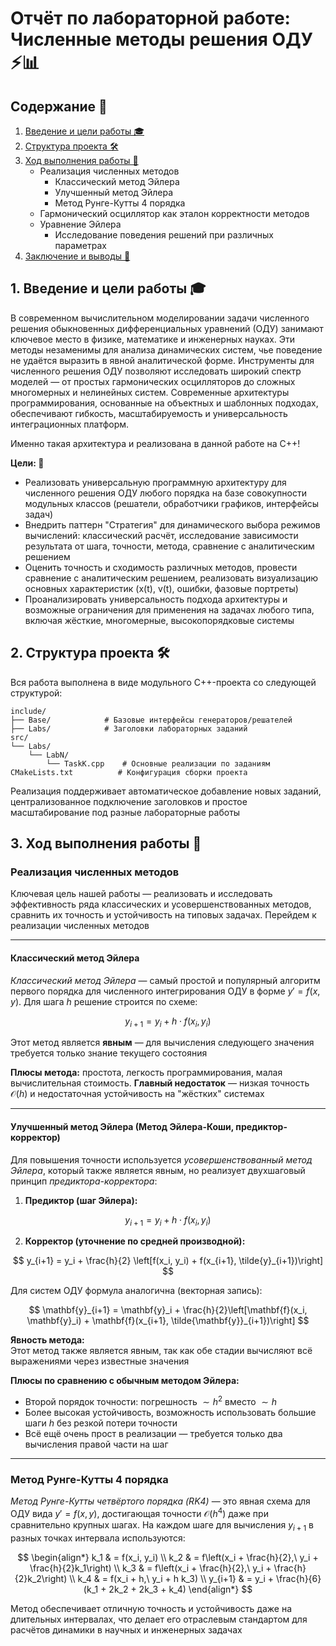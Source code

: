 # Отчёт по лабораторной работе: Численные методы решения ОДУ ⚡️📊

## Содержание 📖

1. [Введение и цели работы 🎓](#1-введение-и-цели-работы-)
2. [Структура проекта 🛠️](#2-структура-проекта-)
3. [Ход выполнения работы 🔎](#3-ход-выполнения-работы-)
   - Реализация численных методов
     - Классический метод Эйлера
     - Улучшенный метод Эйлера
     - Метод Рунге-Кутты 4 порядка
    - Гармонический осциллятор как эталон корректности методов
    - Уравнение Эйлера
      - Исследование поведения решений при различных параметрах
4. [Заключение и выводы 📝](#4-заключение-и-выводы-)

## 1. Введение и цели работы 🎓

В современном вычислительном моделировании задачи численного решения обыкновенных дифференциальных уравнений (ОДУ) занимают ключевое место в физике, математике и инженерных науках. Эти методы незаменимы для анализа динамических систем, чье поведение не удаётся выразить в явной аналитической форме. Инструменты для численного решения ОДУ позволяют исследовать широкий спектр моделей — от простых гармонических осцилляторов до сложных многомерных и нелинейных систем. Современные архитектуры программирования, основанные на объектных и шаблонных подходах, обеспечивают гибкость, масштабируемость и универсальность интеграционных платформ.

Именно такая архитектура и реализована в данной работе на С++!

**Цели: 🎯**

- Реализовать универсальную программную архитектуру для численного решения ОДУ любого порядка на базе совокупности модульных классов (решатели, обработчики графиков, интерфейсы задач)
- Внедрить паттерн "Стратегия" для динамического выбора режимов вычислений: классический расчёт, исследование зависимости результата от шага, точности, метода, сравнение с аналитическим решением
- Оценить точность и сходимость различных методов, провести сравнение с аналитическим решением, реализовать визуализацию основных характеристик (x(t), v(t), ошибки, фазовые портреты)
- Проанализировать универсальность подхода архитектуры и возможные ограничения для применения на задачах любого типа, включая жёсткие, многомерные, высокопорядковые системы

## 2. Структура проекта 🛠️

Вся работа выполнена в виде модульного C++-проекта со следующей структурой:
```
include/
├── Base/            # Базовые интерфейсы генераторов/решателей
├── Labs/            # Заголовки лабораторных заданий
src/
└── Labs/
    └── LabN/
        └── TaskK.cpp    # Основные реализации по заданиям
CMakeLists.txt          # Конфигурация сборки проекта
```
Реализация поддерживает автоматическое добавление новых заданий, централизованное подключение заголовков и простое масштабирование под разные лабораторные работы

## 3. Ход выполнения работы 🔎

### Реализация численных методов

Ключевая цель нашей работы — реализовать и исследовать эффективность ряда классических и усовершенствованных методов, сравнить их точность и устойчивость на типовых задачах. Перейдем к реализации численных методов

---

#### Классический метод Эйлера

_Классический метод Эйлера_ — самый простой и популярный алгоритм первого порядка для численного интегрирования ОДУ в форме $y' = f(x, y)$. Для шага $h$ решение строится по схеме:

$$
    y_{i+1} = y_i + h \cdot f(x_i, y_i)
$$

Этот метод является **явным** — для вычисления следующего значения требуется только знание текущего состояния

**Плюсы метода:** простота, легкость программирования, малая вычислительная стоимость. **Главный недостаток** — низкая точность $\mathcal{O}(h)$ и недостаточная устойчивость на "жёстких" системах

---

#### Улучшенный метод Эйлера (Метод Эйлера-Коши, предиктор-корректор)

Для повышения точности используется _усовершенствованный метод Эйлера_, который также является явным, но реализует двухшаговый принцип _предиктора-корректора_:

1. **Предиктор (шаг Эйлера):**
   
$$
   y_{i+1} = y_i + h \cdot f(x_i, y_i)
$$

2. **Корректор (уточнение по средней производной):**
   
$$
   y_{i+1} = y_i + \frac{h}{2} \left[f(x_i, y_i) + f(x_{i+1}, \tilde{y}_{i+1})\right]
$$

Для систем ОДУ формула аналогична (векторная запись):

$$
    \mathbf{y}_{i+1} = \mathbf{y}_i + \frac{h}{2}\left[\mathbf{f}(x_i, \mathbf{y}_i) + \mathbf{f}(x_{i+1}, \tilde{\mathbf{y}}_{i+1})\right]
$$

**Явность метода:**  
Этот метод также является явным, так как обе стадии вычисляют всё выражениями через известные значения

**Плюсы по сравнению с обычным методом Эйлера:**
- Второй порядок точности: погрешность $\sim h^{2}$ вместо $\sim h$
- Более высокая устойчивость, возможность использовать большие шаги $h$ без резкой потери точности
- Всё ещё очень прост в реализации — требуется только два вычисления правой части на шаг

---

### Метод Рунге-Кутты 4 порядка

_Метод Рунге-Кутты четвёртого порядка (RK4)_ — это явная схема для ОДУ вида $y' = f(x, y)$, достигающая точности $\mathcal{O}(h^{4})$ даже при сравнительно крупных шагах. На каждом шаге для вычисления $y_{i+1}$ в разных точках интервала используются:

$$
\begin{align*}
k_1 & = f(x_i, y_i) \\
k_2 & = f\left(x_i + \frac{h}{2},\ y_i + \frac{h}{2}k_1\right) \\
k_3 & = f\left(x_i + \frac{h}{2},\ y_i + \frac{h}{2}k_2\right) \\
k_4 & = f(x_i + h,\ y_i + h k_3) \\
y_{i+1} & = y_i + \frac{h}{6}(k_1 + 2k_2 + 2k_3 + k_4)
\end{align*}
$$

Метод обеспечивает отличную точность и устойчивость даже на длительных интервалах, что делает его отраслевым стандартом для расчётов динамики в научных и инженерных задачах
